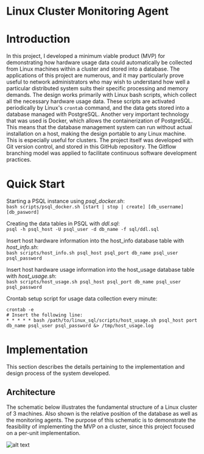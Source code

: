# Linux Cluster Monitoring Agent
# Introduction
In this project, I developed a minimum viable product (MVP) for 
demonstrating how hardware usage data could automatically be collected 
from Linux machines within a cluster and stored into a database. The 
applications of this project are numerous, and it may particularly prove 
useful to network administrators who may wish to understand how well a 
particular distributed system suits their specific processing and memory 
demands. The design works primarily with Linux bash scripts, which collect
all the necessary hardware usage data. These scripts are activated 
periodically by Linux's `crontab` command, and the data gets stored into 
a database managed with PostgreSQL. Another very important technology 
that was used is Docker, which allows the containerization of PostgreSQL.
This means that the database management system can run without actual 
installation on a host, making the design portable to any Linux machine.
This is especially useful for clusters. The project itself was developed
with Git version control, and stored in this GitHub repository. The 
Gitflow branching model was applied to facilitate continuous software 
development practices.

# Quick Start
Starting a PSQL instance using _psql_docker.sh_:<br />
`bash scripts/psql_docker.sh [start | stop | create] [db_username] [db_pasword]`

Creating the data tables in PSQL with _ddl.sql_:<br />
`psql -h psql_host -U psql_user -d db_name -f sql/ddl.sql`

Insert host hardware information into the host_info database table with _host_info.sh_:<br />
`bash scripts/host_info.sh psql_host psql_port db_name psql_user psql_password`

Insert host hardware usage information into the host_usage database table with _host_usage.sh_:<br />
`bash scripts/host_usage.sh psql_host psql_port db_name psql_user psql_password`

Crontab setup script for usage data collection every minute:
```
crontab -e
# Insert the following line:
* * * * * bash /path/to/linux_sql/scripts/host_usage.sh psql_host port db_name psql_user psql_password &> /tmp/host_usage.log
```

# Implementation 
This section describes the details pertaining to the implementation and design 
process of the system developed.
## Architecture
The schematic below illustrates the fundamental structure of a Linux cluster
of 3 machines. Also shown is the relative position of the database as well
as the monitoring agents. The purpose of this schematic is to demonstrate 
the feasibility of implementing the MVP on a cluster, since this project
focused on a per-unit implementation.

![alt text](url "Architecture Schematic")
